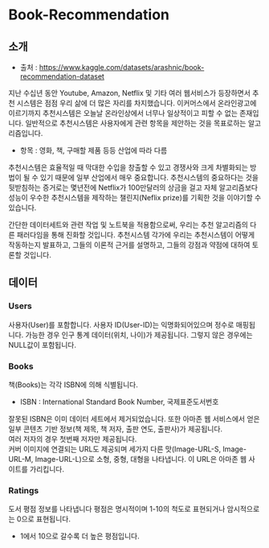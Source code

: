 # Book-Recommendation

## 소개
- 출처 : https://www.kaggle.com/datasets/arashnic/book-recommendation-dataset


지난 수십년 동안 Youtube, Amazon, Netflix 및 기타 여러 웹서비스가 등장하면서 추천 시스템은 점점 우리 삶에 더 많은 자리를 차지했습니다. 이커머스에서 온라인광고에 이르기까지 추천시스템은 오늘날 온라인상에서 너무나 일상적이고 피할 수 없는 존재입니다.
일반적으로 추천시스템은 사용자에게 관련 항목을 제안하는 것을 목표로하는 알고리즘입니다.
- 항목 : 영화, 책, 구매할 제품 등등 산업에 따라 다름

추천시스템은 효율적일 때 막대한 수입을 창출할 수 있고 경쟁사와 크게 차별화되는 방법이 될 수 있기 때문에 일부 산업에서 매우 중요합니다. 추천시스템의 중요하다는 것을 뒷받침하는 증거로는 몇년전에 Netflix가 100만달러의 상금을 걸고 자체 알고리즘보다 성능이 우수한 추천시스템을 제작하는 챌린지(Neflix prize)를 기획한 것을 이야기할 수 있습니다.

간단한 데이터세트와 관련 작업 및 노트북을 적용함으로써, 우리는 추천 알고리즘의 다른 패러다임을 통해 진화할 것입니다. 추천시스템 각가에 우리는 추천시스템이 어떻게 작동하는지 발표하고, 그들의 이론적 근거를 설명하고, 그들의 강점과 약점에 대하여 토론할 것입니다.

## 데이터

### Users
사용자(User)를 포함합니다. 사용자 ID(User-ID)는 익명화되어있으며 정수로 매핑됩니다.
가능한 경우 인구 통계 데이터(위치, 나이)가 제공됩니다. 그렇지 않은 경우에는 NULL값이 포함됩니다.

### Books
책(Books)는 각각 ISBN에 의해 식별됩니다.

- ISBN : International Standard Book Number, 국제표준도서번호

잘못된 ISBN은 이미 데이터 세트에서 제거되었습니다. 또한 아마존 웹 서비스에서 얻은 일부 콘텐츠 기반 정보(책 제목, 책 저자, 출판 연도, 출판사)가 제공됩니다.  
여러 저자의 경우 첫번째 저자만 제공됩니다.  
커버 이미지에 연결되는 URL도 제공되며 세가지 다른 맛(Image-URL-S, Image-URL-M, Image-URL-L)으로 소형, 중형, 대형을 나타냅니다. 이 URL은 아마존 웹 사이트를 가리킵니다.

### Ratings
도서 평점 정보를 나타냅니다 평점은 명시적이며 1-10의 척도로 표현되거나 암시적으로는 0으로 표현됩니다.
- 1에서 10으로 갈수록 더 높은 평점입니다.
